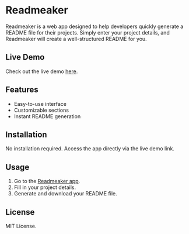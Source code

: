 # Readmeaker

Readmeaker is a web app designed to help developers quickly generate a README file for their projects. Simply enter your project details, and Readmeaker will create a well-structured README for you.

## Live Demo

Check out the live demo [here](https://ppone.vercel.app/).

## Features

- Easy-to-use interface
- Customizable sections
- Instant README generation

## Installation

No installation required. Access the app directly via the live demo link.

## Usage

1. Go to the [Readmeaker app](https://ppone.vercel.app/).
2. Fill in your project details.
3. Generate and download your README file.

## License

MIT License.
